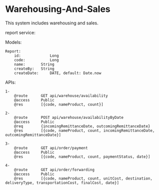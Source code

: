 # Warehousing-And-Sales
This system includes warehousing and sales.

report service:


Models:

	Report:
		id:             Long
		code:           Long
		name:		String
		createBy:	String
		createDate:     DATE, default: Date.now


APIs:

	1-
		@route		GET api/warehouse/availability
		@access		Public
		@res		[{code, nameProduct, count}]

	2-
		@route		POST api/warehouse/availabilityByDate
		@access		Public
		@req		{incomingRemittanceDate, outcomingRemittanceDate}
		@res		[{code, nameProduct, count, incomingRemittanceDate, outcomingRemittanceDate}]

	3-
		@route		GET api/order/payment
		@access		Public
		@res		[{code, nameProduct, count, paymentStatus, date}]

	4-
		@route		GET api/order/forwarding
		@access		Public
		@res		[{code, nameProduct, count, unitCost, destination, deliveryType, transportationCost, finalCost, date}]
